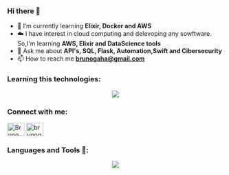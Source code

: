 ### Hi there 👋


- 🌱 I’m currently learning **Elixir, Docker and AWS**
- ☁️ I have interest in cloud computing and delevoping any sowftware. So,I'm learning **AWS, Elixir and DataScience tools**
- 💬 Ask me about **API's, SQL, Flask, Automation,Swift and Cibersecurity**
- 📫 How to reach me **brunogaha@gmail.com**
<h3 align="left">Learning this technologies:</h3>
<p align="center">
  <a href="https://skillicons.dev">
    <img src="https://skillicons.dev/icons?i=docker,firebase,elixir,aws&perline=14"/>
  </a>
</p>
<h3 align="left">Connect with me:</h3>
<p align="left">
<a href="www.linkedin.com/in/bruno-galli-hambleton" target="blank"><img align="center" src="https://raw.githubusercontent.com/rahuldkjain/github-profile-readme-generator/master/src/images/icons/Social/linked-in-alt.svg" alt="Bruno Galli Hambleton" height="30" width="40" /></a>
<a href="https://instagram.com/brunogallih" target="blank"><img align="center" src="https://raw.githubusercontent.com/rahuldkjain/github-profile-readme-generator/master/src/images/icons/Social/instagram.svg" alt="brunogallih" height="30" width="40" /></a>
</p>

<h3 align="left">Languages and Tools 📎:</h3>

<p align="center">
  <a href="https://skillicons.dev">
    <img src="https://skillicons.dev/icons?i=git,bootstrap,cmake,clion,cs,cpp,css,discord,docker,firebase,github,html,js,md,mysql,pycharm,py,django,flask,vscode,bash,ai,ps,pr,figma,powershell,replit,sqlite,stackoverflow,swift,visualstudio,kali,windows,linux,apple&perline=14"/>
  </a>
</p>
